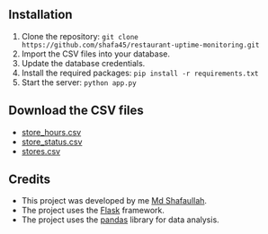 ## Installation

1. Clone the repository: `git clone https://github.com/shafa45/restaurant-uptime-monitoring.git`
2. Import the CSV files into your database.
3. Update the database credentials.
4. Install the required packages: `pip install -r requirements.txt`
5. Start the server: `python app.py`

## Download the CSV files

- [store_hours.csv](https://drive.google.com/file/d/1XgrdjAcxu7DJarcWFiqDb2b0iNRYtYmE/view?usp=share_link)
- [store_status.csv](https://drive.google.com/file/d/1qPIov1LkuoVAjI_L4OM3f6HaMJoP2Wls/view?usp=share_link)
- [stores.csv](https://drive.google.com/file/d/1uMdSAXgVUow_lA-VQoTulA1F_d3bk8fd/view?usp=share_link)

## Credits

- This project was developed by me [Md Shafaullah](https://github.com/shafa45).
- The project uses the [Flask](https://flask.palletsprojects.com/) framework.
- The project uses the [pandas](https://pandas.pydata.org/) library for data analysis.